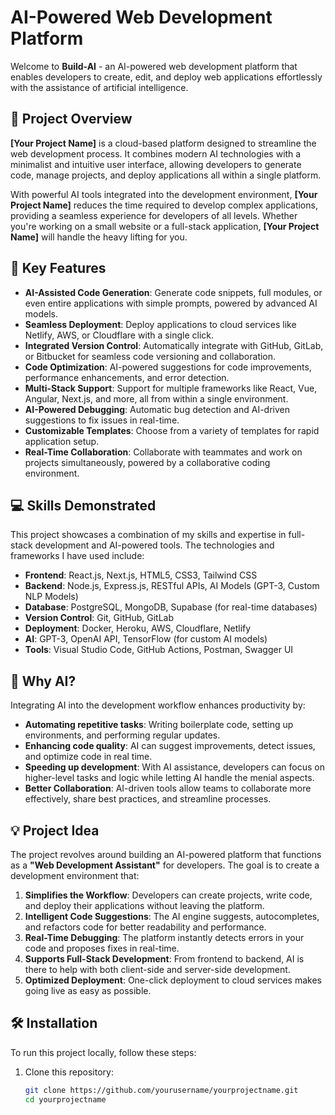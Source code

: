 # AI-Powered Web Development Platform

Welcome to **Build-AI** - an AI-powered web development platform that enables developers to create, edit, and deploy web applications effortlessly with the assistance of artificial intelligence.

## 🚀 Project Overview

**[Your Project Name]** is a cloud-based platform designed to streamline the web development process. It combines modern AI technologies with a minimalist and intuitive user interface, allowing developers to generate code, manage projects, and deploy applications all within a single platform. 

With powerful AI tools integrated into the development environment, **[Your Project Name]** reduces the time required to develop complex applications, providing a seamless experience for developers of all levels. Whether you're working on a small website or a full-stack application, **[Your Project Name]** will handle the heavy lifting for you.

## 🧠 Key Features

- **AI-Assisted Code Generation**: Generate code snippets, full modules, or even entire applications with simple prompts, powered by advanced AI models.
- **Seamless Deployment**: Deploy applications to cloud services like Netlify, AWS, or Cloudflare with a single click.
- **Integrated Version Control**: Automatically integrate with GitHub, GitLab, or Bitbucket for seamless code versioning and collaboration.
- **Code Optimization**: AI-powered suggestions for code improvements, performance enhancements, and error detection.
- **Multi-Stack Support**: Support for multiple frameworks like React, Vue, Angular, Next.js, and more, all from within a single environment.
- **AI-Powered Debugging**: Automatic bug detection and AI-driven suggestions to fix issues in real-time.
- **Customizable Templates**: Choose from a variety of templates for rapid application setup.
- **Real-Time Collaboration**: Collaborate with teammates and work on projects simultaneously, powered by a collaborative coding environment.

## 💻 Skills Demonstrated

This project showcases a combination of my skills and expertise in full-stack development and AI-powered tools. The technologies and frameworks I have used include:

- **Frontend**: React.js, Next.js, HTML5, CSS3, Tailwind CSS
- **Backend**: Node.js, Express.js, RESTful APIs, AI Models (GPT-3, Custom NLP Models)
- **Database**: PostgreSQL, MongoDB, Supabase (for real-time databases)
- **Version Control**: Git, GitHub, GitLab
- **Deployment**: Docker, Heroku, AWS, Cloudflare, Netlify
- **AI**: GPT-3, OpenAI API, TensorFlow (for custom AI models)
- **Tools**: Visual Studio Code, GitHub Actions, Postman, Swagger UI

## 🌟 Why AI?

Integrating AI into the development workflow enhances productivity by:

- **Automating repetitive tasks**: Writing boilerplate code, setting up environments, and performing regular updates.
- **Enhancing code quality**: AI can suggest improvements, detect issues, and optimize code in real time.
- **Speeding up development**: With AI assistance, developers can focus on higher-level tasks and logic while letting AI handle the menial aspects.
- **Better Collaboration**: AI-driven tools allow teams to collaborate more effectively, share best practices, and streamline processes.

## 💡 Project Idea

The project revolves around building an AI-powered platform that functions as a **"Web Development Assistant"** for developers. The goal is to create a development environment that:

1. **Simplifies the Workflow**: Developers can create projects, write code, and deploy their applications without leaving the platform.
2. **Intelligent Code Suggestions**: The AI engine suggests, autocompletes, and refactors code for better readability and performance.
3. **Real-Time Debugging**: The platform instantly detects errors in your code and proposes fixes in real-time.
4. **Supports Full-Stack Development**: From frontend to backend, AI is there to help with both client-side and server-side development.
5. **Optimized Deployment**: One-click deployment to cloud services makes going live as easy as possible.

## 🛠 Installation

To run this project locally, follow these steps:

1. Clone this repository:
   ```bash
   git clone https://github.com/yourusername/yourprojectname.git
   cd yourprojectname
